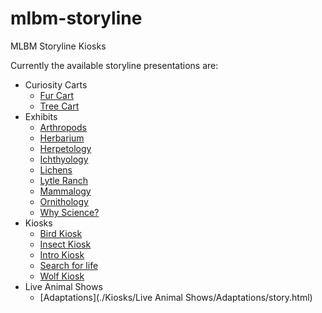# mlbm-storyline
MLBM Storyline Kiosks

Currently the available storyline presentations are:
- Curiosity Carts
    - [Fur Cart](./Curiosity%20Carts/Fur%20Cart/story.html) 
    - [Tree Cart](./Curiosity%20Carts/Tree%20Cart/story.html)
- Exhibits
    - [Arthropods](./Exhibits/Arthropods/story.html)
    - [Herbarium](./Exhibits/Herbarium/story.html)
    - [Herpetology](./Exhibits/Herpetology/story.html)
    - [Ichthyology](./Exhibits/Ichthyology/story.html)
    - [Lichens](./Exhibits/Lichens/story.html)
    - [Lytle Ranch](./Exhibits/Lytle%20Ranch/story.html)
    - [Mammalogy](./Exhibits/Mammalogy/story.html)
    - [Ornithology](./Exhibits/Ornithology/story.html)
    - [Why Science?](./Exhibits/Why%20Science/story.html)
- Kiosks
    - [Bird Kiosk](./Kiosks/Bird%20Kiosk/story.html)
    - [Insect Kiosk](./Kiosks/Insect%20Kiosk/story.html)
    - [Intro Kiosk](./Kiosks/Intro%20Kiosk/story.html)
    - [Search for life](./Kiosks/Search%20for%20life/story.html)
    - [Wolf Kiosk](./Kiosks/Wolf%20Kiosk/story.html)
- Live Animal Shows
    - [Adaptations](./Kiosks/Live Animal Shows/Adaptations/story.html)
